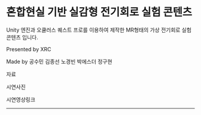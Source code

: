 # 혼합현실 기반 실감형 전기회로 실험 콘텐츠

Unity 엔진과 오큘러스 퀘스트 프로를 이용하여 제작한 MR형태의 가상 전기회로 실험 콘텐츠 입니다.

Presented by XRC

Made by 공수민 김종선 노경빈 박에스더 정구현

자료

시연사진

시연영상링크

---
